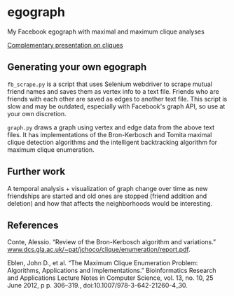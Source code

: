 # egograph
My Facebook egograph with maximal and maximum clique analyses

[Complementary presentation on cliques](https://docs.google.com/presentation/d/1VTfan6KJfcmNoz7mxHmQKX_tO1Im1w2Nf5rgLHJrey4/edit?usp=sharing)

## Generating your own egograph
`fb_scrape.py` is a script that uses Selenium webdriver to scrape mutual friend names and saves them as vertex info
to a text file. Friends who are friends with each other are saved as edges to another text file. This script is slow
and may be outdated, especially with Facebook's graph API, so use at your own discretion.

`graph.py` draws a graph using vertex and edge data from the above text files. It has implementations of the Bron-Kerbosch
and Tomita maximal clique detection algorithms and the intelligent backtracking algorithm for maximum clique
enumeration.

## Further work
A temporal analysis + visualization of graph change over time as new friendships are started and old ones are stopped
(friend addition and deletion) and how that affects the neighborhoods would be interesting.

## References
Conte, Alessio. “Review of the Bron-Kerbosch algorithm and variations.”
    www.dcs.gla.ac.uk/~pat/jchoco/clique/enumeration/report.pdf.

Eblen, John D., et al. “The Maximum Clique Enumeration Problem: Algorithms, Applications and Implementations.”
    Bioinformatics Research and Applications Lecture Notes in Computer Science, vol. 13, no. 10, 25 June 2012, p
    p. 306–319., doi:10.1007/978-3-642-21260-4_30.

